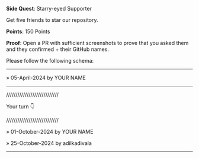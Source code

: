 **Side Quest**: Starry-eyed Supporter

Get five friends to star our repository.

**Points**: 150 Points

**Proof**: Open a PR with sufficient screenshots to prove that you asked them and they confirmed + their GitHub names.

Please follow the following schema:

---

» 05-April-2024 by YOUR NAME

---

////////////////////////////

Your turn 👇

////////////////////////////

» 01-October-2024 by YOUR NAME

» 25-October-2024 by adilkadivala 



---
